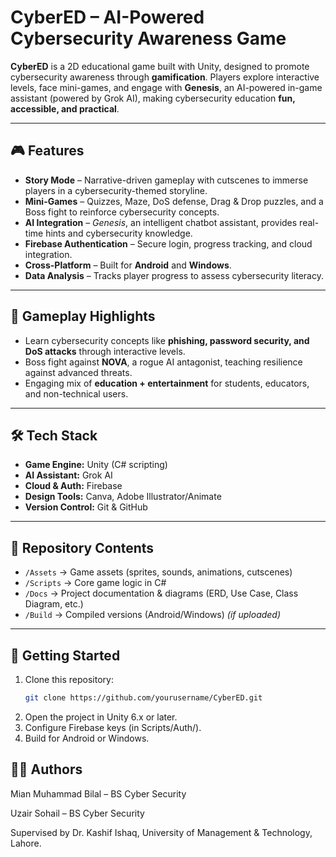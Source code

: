 # CyberED – AI-Powered Cybersecurity Awareness Game  

**CyberED** is a 2D educational game built with Unity, designed to promote cybersecurity awareness through **gamification**. Players explore interactive levels, face mini-games, and engage with **Genesis**, an AI-powered in-game assistant (powered by Grok AI), making cybersecurity education **fun, accessible, and practical**.  

---

## 🎮 Features  
- **Story Mode** – Narrative-driven gameplay with cutscenes to immerse players in a cybersecurity-themed storyline.  
- **Mini-Games** – Quizzes, Maze, DoS defense, Drag & Drop puzzles, and a Boss fight to reinforce cybersecurity concepts.  
- **AI Integration** – *Genesis*, an intelligent chatbot assistant, provides real-time hints and cybersecurity knowledge.  
- **Firebase Authentication** – Secure login, progress tracking, and cloud integration.  
- **Cross-Platform** – Built for **Android** and **Windows**.  
- **Data Analysis** – Tracks player progress to assess cybersecurity literacy.  

---

## 🧩 Gameplay Highlights  
- Learn cybersecurity concepts like **phishing, password security, and DoS attacks** through interactive levels.  
- Boss fight against **NOVA**, a rogue AI antagonist, teaching resilience against advanced threats.  
- Engaging mix of **education + entertainment** for students, educators, and non-technical users.  

---

## 🛠️ Tech Stack  
- **Game Engine:** Unity (C# scripting)  
- **AI Assistant:** Grok AI  
- **Cloud & Auth:** Firebase  
- **Design Tools:** Canva, Adobe Illustrator/Animate  
- **Version Control:** Git & GitHub  

---

## 📂 Repository Contents  
- `/Assets` → Game assets (sprites, sounds, animations, cutscenes)  
- `/Scripts` → Core game logic in C#  
- `/Docs` → Project documentation & diagrams (ERD, Use Case, Class Diagram, etc.)  
- `/Build` → Compiled versions (Android/Windows) *(if uploaded)*  

---

## 🚀 Getting Started  
1. Clone this repository:  
   ```bash
   git clone https://github.com/yourusername/CyberED.git
2. Open the project in Unity 6.x or later.
3. Configure Firebase keys (in Scripts/Auth/).
4. Build for Android or Windows.

## 👨‍💻 Authors

Mian Muhammad Bilal – BS Cyber Security

Uzair Sohail – BS Cyber Security

Supervised by Dr. Kashif Ishaq, University of Management & Technology, Lahore.
